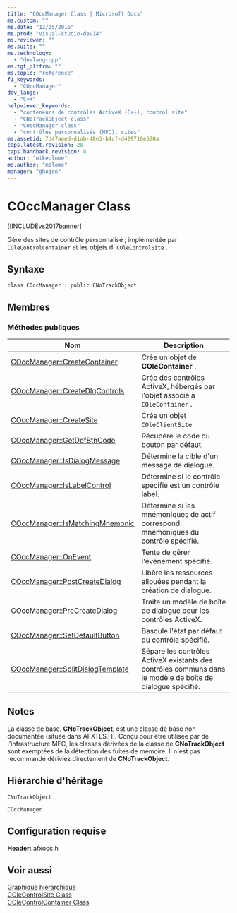 ```yaml
---
title: "COccManager Class | Microsoft Docs"
ms.custom: ""
ms.date: "12/05/2016"
ms.prod: "visual-studio-dev14"
ms.reviewer: ""
ms.suite: ""
ms.technology: 
  - "devlang-cpp"
ms.tgt_pltfrm: ""
ms.topic: "reference"
f1_keywords: 
  - "COccManager"
dev_langs: 
  - "C++"
helpviewer_keywords: 
  - "conteneurs de contrôles ActiveX (C++), control site"
  - "CNoTrackObject class"
  - "COccManager class"
  - "contrôles personnalisés (MFC), sites"
ms.assetid: 7d47aeed-d1ab-48e3-b4cf-d429718e370a
caps.latest.revision: 20
caps.handback.revision: 8
author: "mikeblome"
ms.author: "mblome"
manager: "ghogen"
---
```

# COccManager Class
[!INCLUDE[vs2017banner](../../assembler/inline/includes/vs2017banner.md)]

Gère des sites de contrôle personnalisé ; implémentée par `COleControlContainer` et les objets d' `COleControlSite` .  
  
## Syntaxe  
  
```  
class COccManager : public CNoTrackObject  
```  
  
## Membres  
  
### Méthodes publiques  
  
|Nom|Description|  
|---------|-----------------|  
|[COccManager::CreateContainer](../Topic/COccManager::CreateContainer.md)|Crée un objet de **COleContainer** .|  
|[COccManager::CreateDlgControls](../Topic/COccManager::CreateDlgControls.md)|Crée des contrôles ActiveX, hébergés par l'objet associé à `COleContainer` .|  
|[COccManager::CreateSite](../Topic/COccManager::CreateSite.md)|Crée un objet `COleClientSite`.|  
|[COccManager::GetDefBtnCode](../Topic/COccManager::GetDefBtnCode.md)|Récupère le code du bouton par défaut.|  
|[COccManager::IsDialogMessage](../Topic/COccManager::IsDialogMessage.md)|Détermine la cible d'un message de dialogue.|  
|[COccManager::IsLabelControl](../Topic/COccManager::IsLabelControl.md)|Détermine si le contrôle spécifié est un contrôle label.|  
|[COccManager::IsMatchingMnemonic](../Topic/COccManager::IsMatchingMnemonic.md)|Détermine si les mnémoniques de actif correspond mnémoniques du contrôle spécifié.|  
|[COccManager::OnEvent](../Topic/COccManager::OnEvent.md)|Tente de gérer l'événement spécifié.|  
|[COccManager::PostCreateDialog](../Topic/COccManager::PostCreateDialog.md)|Libère les ressources allouées pendant la création de dialogue.|  
|[COccManager::PreCreateDialog](../Topic/COccManager::PreCreateDialog.md)|Traite un modèle de boîte de dialogue pour les contrôles ActiveX.|  
|[COccManager::SetDefaultButton](../Topic/COccManager::SetDefaultButton.md)|Bascule l'état par défaut du contrôle spécifié.|  
|[COccManager::SplitDialogTemplate](../Topic/COccManager::SplitDialogTemplate.md)|Sépare les contrôles ActiveX existants des contrôles communs dans le modèle de boîte de dialogue spécifié.|  
  
## Notes  
 La classe de base, **CNoTrackObject**, est une classe de base non documentée \(située dans AFXTLS.H\).  Conçu pour être utilisée par de l'infrastructure MFC, les classes dérivées de la classe de **CNoTrackObject** sont exemptées de la détection des fuites de mémoire.  Il n'est pas recommandé dériviez directement de **CNoTrackObject**.  
  
## Hiérarchie d'héritage  
 `CNoTrackObject`  
  
 `COccManager`  
  
## Configuration requise  
 **Header:** afxocc.h  
  
## Voir aussi  
 [Graphique hiérarchique](../../mfc/hierarchy-chart.md)   
 [COleControlSite Class](../../mfc/reference/colecontrolsite-class.md)   
 [COleControlContainer Class](../../mfc/reference/colecontrolcontainer-class.md)